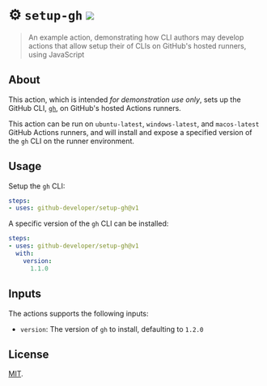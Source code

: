 # :gear: `setup-gh` ![](https://github.com/github-developer/setup-gh/workflows/Tests/badge.svg)
> An example action, demonstrating how CLI authors may develop actions that allow setup their of CLIs on GitHub's  hosted runners, using JavaScript

## About
This action, which is intended _for demonstration use only_, sets up the GitHub CLI, [`gh`](https://github.com/cli/cli), on GitHub's hosted Actions runners.

This action can be run on `ubuntu-latest`, `windows-latest`, and `macos-latest` GitHub Actions runners, and will install and expose a specified version of the `gh` CLI on the runner environment.

## Usage

Setup the `gh` CLI:

```yaml
steps:
- uses: github-developer/setup-gh@v1
```

A specific version of the `gh` CLI can be installed:

```yaml
steps:
- uses: github-developer/setup-gh@v1
  with:
    version:
      1.1.0
```

## Inputs
The actions supports the following inputs:

- `version`: The version of `gh` to install, defaulting to `1.2.0`

## License
[MIT](LICENSE).

